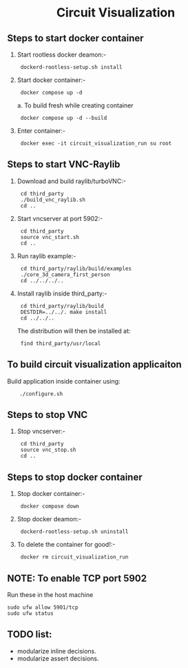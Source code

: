 <h1 align="center">
Circuit Visualization
</h1>

Steps to start docker container
-------------------------------
1. Start rootless docker deamon:-

        dockerd-rootless-setup.sh install

2. Start docker container:-

        docker compose up -d

    a. To build fresh while creating container

        docker compose up -d --build

3. Enter container:-

        docker exec -it circuit_visualization_run su root

Steps to start VNC-Raylib
-------------------------
1. Download and build raylib/turboVNC:-

        cd third_party
        ./build_vnc_raylib.sh
        cd ..

2. Start vncserver at port 5902:-

        cd third_party
        source vnc_start.sh
        cd ..

3. Run raylib example:-

        cd third_party/raylib/build/examples
        ./core_3d_camera_first_person
        cd ../../../..

4. Install raylib inside third_party:-

        cd third_party/raylib/build
        DESTDIR=../../. make install
        cd ../../..

    The distribution will then be installed at:

        find third_party/usr/local

To build circuit visualization applicaiton
------------------------------------------
Build application inside container using:

        ./configure.sh

Steps to stop VNC
-----------------
1. Stop vncserver:-

        cd third_party
        source vnc_stop.sh
        cd ..

Steps to stop docker container
-------------------------------
1. Stop docker container:-

        docker compose down

2. Stop docker deamon:-

        dockerd-rootless-setup.sh uninstall

3. To delete the container for good!:-

        docker rm circuit_visualization_run

NOTE: To enable TCP port 5902
-----------------------
Run these in the host machine

    sudo ufw allow 5901/tcp
    sudo ufw status

TODO list:
----------
- modularize inline decisions.
- modularize assert decisions.
